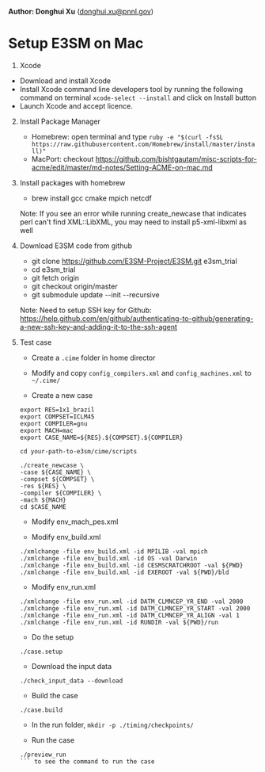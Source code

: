 **Author: Donghui Xu** (<donghui.xu@pnnl.gov>)

# Setup E3SM on Mac

1. Xcode 
 - Download and install Xcode
 - Install Xcode command line developers tool by running the following command on terminal ```xcode-select --install``` and click on Install button
 - Launch Xcode and accept licence.

2. Install Package Manager
	* Homebrew: open terminal and type ```ruby -e "$(curl -fsSL https://raw.githubusercontent.com/Homebrew/install/master/install)"```
	* MacPort: checkout https://github.com/bishtgautam/misc-scripts-for-acme/edit/master/md-notes/Setting-ACME-on-mac.md

3. Install packages with homebrew
	* brew install gcc cmake mpich netcdf

	Note: If you see an error while running create_newcase that indicates perl can't find XML::LibXML, you may need to install p5-xml-libxml as well

4. Download E3SM code from github
	* git clone https://github.com/E3SM-Project/E3SM.git e3sm_trial 
	* cd e3sm_trial
	* git fetch origin
	* git checkout origin/master
	* git submodule update  --init  --recursive

	Note: Need to setup SSH key for Github: https://help.github.com/en/github/authenticating-to-github/generating-a-new-ssh-key-and-adding-it-to-the-ssh-agent

5. Test case
	* Create a ```.cime``` folder in home director

	* Modify and copy ```config_compilers.xml``` and ```config_machines.xml``` to ```~/.cime/```

	* Create a new case
	```
	export RES=1x1_brazil
	export COMPSET=ICLM45
	export COMPILER=gnu
	export MACH=mac
	export CASE_NAME=${RES}.${COMPSET}.${COMPILER}
	```

	```
	cd your-path-to-e3sm/cime/scripts
	```

	```
	./create_newcase \
	-case ${CASE_NAME} \
	-compset ${COMPSET} \
	-res ${RES} \
	-compiler ${COMPILER} \
	-mach ${MACH}
	cd $CASE_NAME
	```
	* Modify env_mach_pes.xml

	* Modify env_build.xml
	```
	./xmlchange -file env_build.xml -id MPILIB -val mpich
	./xmlchange -file env_build.xml -id OS -val Darwin
	./xmlchange -file env_build.xml -id CESMSCRATCHROOT -val ${PWD}
	./xmlchange -file env_build.xml -id EXEROOT -val ${PWD}/bld
	```

	* Modify env_run.xml
	```
	./xmlchange -file env_run.xml -id DATM_CLMNCEP_YR_END -val 2000
	./xmlchange -file env_run.xml -id DATM_CLMNCEP_YR_START -val 2000
	./xmlchange -file env_run.xml -id DATM_CLMNCEP_YR_ALIGN -val 1
	./xmlchange -file env_run.xml -id RUNDIR -val ${PWD}/run
	```

	* Do the setup
	```
	./case.setup
	```

	* Download the input data
	```
	./check_input_data --download
	```

	* Build the case
	```
	./case.build
	```

	* In the run folder, ```mkdir -p ./timing/checkpoints/```

	* Run the case
	```
	./preview_run
    ``` to see the command to run the case






